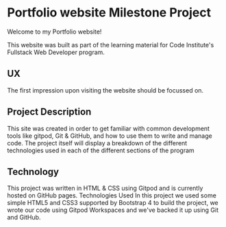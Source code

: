# Portfolio website Milestone Project

Welcome to my Portfolio website!

This website was built as part of the learning material for Code Institute's Fullstack Web Developer program.

## UX

The first impression upon visiting the website should be focussed on.

## Project Description

This site was created in order to get familiar with common development tools like gitpod, Git & GitHub, and how to use them to write and manage code. The project itself will display a breakdown of the different technologies used in each of the different sections of the program

## Technology

This project was written in HTML & CSS using Gitpod and is currently hosted on GitHub pages.
Technologies Used
In this project we used some simple HTML5 and CSS3 supported by Bootstrap 4 to build the project, we wrote our code using Gitpod Workspaces and we've backed it up using Git and GitHub.
## 